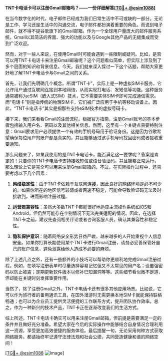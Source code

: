 **TNT卡电话卡可以注册Gmail邮箱吗？——一份详细解答[[TG💪+ @esim1088](https://t.me/s/esim1088)]**

在当今数字化的时代，电子邮件已经成为我们日常生活中不可或缺的一部分。无论是工作、学习还是生活中的沟通交流，电子邮件都扮演着重要的角色。而说到电子邮件，就不得不提谷歌旗下的Gmail邮箱。作为一个全球用户量庞大的邮件服务系统，Gmail以其简洁的界面、强大的功能以及与Google其他产品的无缝集成而受到广泛欢迎。

然而，对于一些人来说，在使用Gmail时可能会遇到一些限制或疑问。比如，是否可以用TNT卡电话卡来注册Gmail邮箱呢？这个问题看似简单，但实际上涉及到了多个层面的知识和背景信息。今天，我们就来深入探讨一下这个话题，帮助大家更好地了解TNT卡电话卡与Gmail之间的关系。

首先，让我们先明确几个概念。所谓“TNT卡”，实际上是一种虚拟SIM卡服务，它允许用户通过互联网连接到本地网络，从而实现打电话、发短信等功能。这种服务通常被称为eSIM（嵌入式SIM）技术，它不需要实体SIM卡即可完成通信需求。而“电话卡”则是指传统的物理SIM卡，它们被广泛应用于手机等移动设备上。因此，“TNT卡电话卡”其实是指那些支持eSIM技术的虚拟号码卡。

接下来，我们来看看Gmail的注册流程。根据官方指南，注册Gmail账号的基本步骤包括输入用户名、密码以及其他相关信息。然而，这里有一个关键点需要特别注意：Gmail要求用户必须提供一个有效的手机号码用于验证身份。这是因为谷歌希望确保每位用户的账户都是真实的，并且能够通过该手机号码找回密码或者接收重要通知。

那么问题来了，如果我使用的是TNT卡电话卡，能否满足这一要求呢？答案是肯定的！只要你的TNT卡电话卡支持接收短信或语音验证码，并且能够正常运行，那么理论上它是完全可以用来注册Gmail邮箱的。不过，在实际操作过程中，还需要考虑以下几个因素：

1. **网络稳定性**：由于TNT卡依赖于互联网连接，因此良好的网络环境是必不可少的。如果你所在的地区信号较弱或者网速不稳定，可能会导致验证码无法及时接收到，进而影响注册过程。
   
2. **运营商兼容性**：虽然大多数TNT卡都能很好地适应主流操作系统如iOS和Android，但仍然可能存在个别情况下无法完美适配的情况。因此，在选择TNT卡之前，建议先查阅相关评论或者咨询客服人员，确认其兼容性和稳定性。

3. **隐私保护意识**：随着网络安全形势日益严峻，越来越多的人开始重视个人信息安全。如果你打算长期使用某个TNT卡进行Gmail注册，请务必妥善保管好自己的账户信息，避免泄露给他人造成不必要的麻烦。

除了上述几点之外，还有一些额外的小技巧可以帮助你更顺利地完成Gmail注册过程。例如，在填写注册表单时尽量选择容易记忆但又不太常见的用户名；设置强密码以防止被盗；定期更新软件版本以修补已知漏洞等等。这些细节看似微不足道，但却能在关键时刻发挥重要作用。

当然了，除了注册Gmail之外，TNT卡电话卡还有很多其他应用场景。比如说，它可以作为旅行者的备用通讯工具，在国外漫游时无需更换本地SIM卡就能保持联络畅通；也可以为企业员工提供灵活便捷的工作联系方式，提升团队协作效率。总之，作为一种新兴的技术产品，TNT卡正在逐渐改变我们的生活方式。

综上所述，TNT卡电话卡确实可以用来注册Gmail邮箱，但前提是需要满足一定的条件并且做好充分准备。希望大家在今后的实际操作中能够结合自身情况合理利用这一资源，享受更加高效便捷的服务体验。最后提醒一句，无论采用何种方式获取网络服务，都请始终牢记遵守法律法规和社会公德，共同营造健康和谐的网络空间！

[[TG💪+ @esim1088](https://t.me/s/esim1088) ![Image](https://i.postimg.cc/4NQfJmqS/Snipaste-2025-05-13-00-14-12.png)]